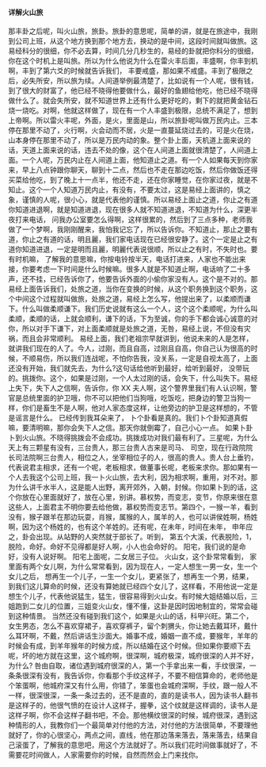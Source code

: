 #### 详解火山旅

那丰卦之后呢，叫火山旅，旅卦。旅卦的意思呢，简单的讲，就是在旅途中，我刚到公司上班，从这个地方换到那个地方去，换动的是中间，这段时间就叫做旅。这易经科分的很细，你不必去算，时间几分几秒生的，易经的卦就把你科分的很细，你在这个时机上是叫旅。所以为什么他说为什么在雷火丰后面，丰盛啊，你丰到机啊，丰到了第六爻的时候就告诉我们， 丰要戒盛，那如果不戒盛。丰到了极限之后，必失所安，所以旅为续。人间道举例最清楚了，比如说有一个人呢，很有钱，到了很大的财富了，他已经不晓得他要做什么，最好的鱼翅给他吃，他已经不晓得做什么了。就会失所安，就不知道世界上还有什么更好吃的，剩下的就把黄金钻石烧一烧吃。对啊，他就这样做了，现在有一个人丰盛到极限，总统不满足了，想到上帝啊。所以雷火丰呢，外面，是火，里面是山，所以旅卦呢叫做万民内止。三本停在那里不动了，火行啊，火会动而不居，火是一直蔓延烧过去的，可是火在烧，山本身停在那里不动了，所以是万民内动的象。整个卦上面，天机道上面来说的话，天道上面来说的话，违去不处的像，这个在人间道上面就很清楚了，人间道上面。一个人呢，万民内止在人间道上面，他知道止之道。有一个人如果每天到你家来，早上八点钟跟你聊天，聊到十二点，然后也不走在那边吃饭，然后你做饭还得买菜给他吃，到了晚上十一点半，他还不走，还在你家睡觉，在你家过夜，就是不知止。这个一个人知道万民内止，有没有，不要太过，这是易经上面讲的，慎之象，谨慎的人呢，很小心，就是代表他的谨慎。所以易经上面止之道，你止之有道你知道进退啊，就是知道进退，现在很多人就不知道进退，不知道为什么，深更半夜打来电话， 问我办公室要怎么得啊，这样很累的，然后到了三点多种，老师我做了一个梦啊，我刚刚醒来，我怕我记忘了，所以告诉你。不知道止，那止之要有道，你止之有道的话，明且麗，我们家电话现在已经很安静了。这个一定是止之有道你知道进退，一定是明而且麗，明麗代表说很顺，所以止之有时，不失时也。要有时机嘛， 了解我的意思嘛，你按电铃按半天，电话打进来，人家也不能出来接，你要考虑一下时间是什么时候嘛。很多人就是不知道止啊，电话响了二十多声，还不挂，已经告诉你了，他要告诉外面的小偷你家没有人。这个是不对的。那易经上面告诉我们，处旅之道，当你在变换的时候，从这个职务换到这个职务，这个中间这个过程就叫做旅，处旅之道，易经上怎么写，他提出来了，以柔顺而谦下。什么叫做柔顺谦下。我们历史说就有这么一个人，这个这个柔顺呢，为什么叫柔顺，柔顺的话，上就会顺利，谦下的话，下为至诚，你的手下都会诚心诚意的对你，所以对手下谦下，对上面柔顺就是处旅之道，无咎，易经上说，不但没有灾祸，而且会非常顺利。 易经上面，我们老祖宗早就讲到，他说未来的人是怎样，就讲我们现在的人了。今人，过刚，而且自高，过刚且自高，你自己认为很高的时候，不顺易伤，所以我们连战呢，不怕你告我，没关系，一定是自视太高了，上面还没有开始，我们就先去，为什么?这句话给他听到最好，给听到最好， 没带玩的。挑拨你。这个，如果是过刚，一个人太过刚的话，会失下，什么叫失下。易经上失下，失下人之信啊，告诉你，你 XX 夫人啊，这个警界里我们有人认识啊，警官是总统里面的护卫哦，你不可以把他们当狗哦，吃饭吃，把身边的警卫当狗一样，你们是畜生不是人啊，他对人家态度这样，让他旁边的护卫是这样想的，不管是谣言是什么。 已经传到我耳朵来了， 卜个卦看是真的。我们卜个卦知道真假嘛，要清明嘛，那你会失下人之信。那天你就倒霉了，自己小心一点。
如果卜卦卜到火山旅。不晓得挑拨会不会成功。挑拨成功对我们最有利了。三星呢，为什么天上有三颗星有没有，三台贵人，那三台贵人古来是司马、 司空，现在行政院院长司法院啊三台贵人，相位之人，坐宰相位子的人，很高的贵人。贵人台上垂钓，代表说君主相求，还有一个呢，老板相求，做董事长呢，老板来求你。那如果有一个人去我这个公司上班，我一卜火山旅，去大利，因为相求啊，重用，对不对。那为什么讲千水半人，这是能人出野，离开郊外，入朝，封候。你如果卜到的话，这个你放在心里面就好了，放在心里，别讲。慕权势，而变志，变节，你原来很在意这些人，上面君主不明你要去给他做，慕权势而变志节。第四个，一猴一羊，看到没有，猴子跟羊在那边玩耍，肖猴，属猴的人，属羊的人，也可以讲侯姓啊，杨姓啊，因为这个杨姓的，也有这个羊姓的。还有呢，在未年，时间在未年， 申年应之，卦会出现。从站野的人突然就于部长了。听到， 第五个大溪，代表脱险，1，脱险，命好。命好不见得都是好人啊，小人也会命好的。 阳宅，我们说的是命好，没有人说好啊。
阳宅上面呢，二女居三子位。 火山女，这个卦常常看到， 家里面有两个女儿啊，为什么常常看到，因为现在人，一定人想生一男一女，生一个女儿之后， 想再生一个儿子，一生一个女儿，更紧张了，想再生一个男，结果，到我们这儿算命的时候，还没有算她就已经四个女儿了，这样看，不用他说一定是想生个儿子，代表他说猛生，猛生，很容易得到火山女。有时候大姐结婚以后，三姐跑到二女儿的位置，三姐变火山女，懂不懂，这卦是因时因地制宜的，常常会碰到这种情景。 当然还没有碰到我们这个，如果是火山的话，科甲兴旺。第二个，女生男态，怎么不喜欢穿裙子，喜欢穿裤子，留个刺猬头，你让她去戴耳环，戴什么耳环啊，不戴，然后讲话生沙面大。婚事不成，婚姻一直不成，要猴年，羊年的时候会有成，到羊年猴年的时候方成，所以结婚在这个时候。但如果你要顺下去呢，坏的地方就在这里，这个城府啊，很深啊，城府极深，城府很深的人并不好，为什么? 咎由自取，诸位遇到城府很深的人，第一个手拿出来一看，手纹很深，一条条很深有没有，我告诉你，你看那个手纹这样子，不要不相信算命的，老师他是个笨蛋啊，他城府深又有什么用，你错了，笨蛋也会城府深啊，手纹，跟一般人不一样，很深很深，一条一条过去的，还不是直的，直的是读书人，因为读书人翻书是这样子的，他很气愤的在设计人这样子，握拳，这个纹就是这样调的，读书人是这样子啊，你不会这样子翻书吧，不会。那他横纹很深的时候，城府很深，遇到这种情形的人，我教你们一个最简单对付他的方法，对付他的方法很简单，不要理他就好了，你的心很坚心，两点之间，直线，他在那边落来落去，落来落去，结果自己滚蛋了，了解我的意思吧，用这个方法就好了。所以我们花时间做事就好了，不需要花时间做人，人家需要你的时候，自然而然会上门来找你。
